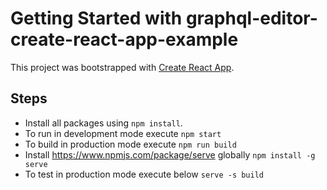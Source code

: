 # Getting Started with graphql-editor-create-react-app-example

This project was bootstrapped with [Create React App](https://github.com/facebook/create-react-app).

## Steps
- Install all packages using `npm install`.
- To run in development mode execute `npm start`
- To build in production mode execute `npm run build`
- Install https://www.npmjs.com/package/serve globally 
	`npm install -g serve`
- To test in production mode execute below
	`serve -s build`
	
